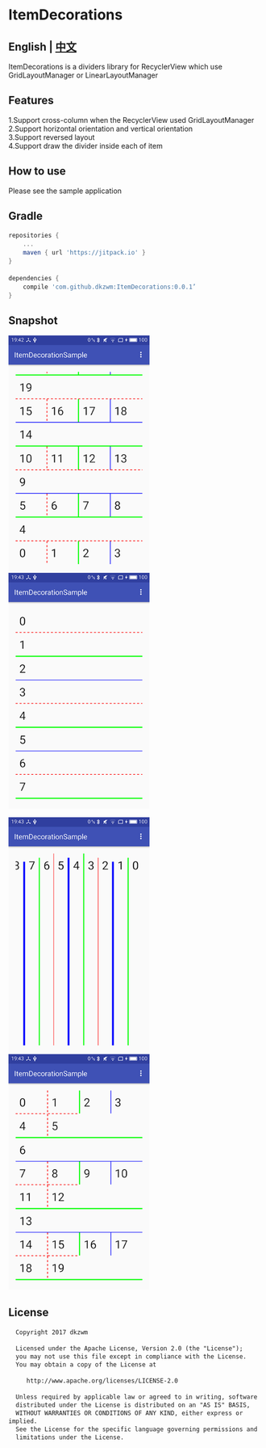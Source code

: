 # ItemDecorations
## English | [中文](https://github.com/dkzwm/ItemDecorations/blob/master/README_CN.md)
<p>
ItemDecorations is a dividers library for RecyclerView which use GridLayoutManager or LinearLayoutManager
<p/>

## Features
 1.Support cross-column when the RecyclerView used GridLayoutManager  
 2.Support horizontal orientation and vertical orientation  
 3.Support reversed layout  
 4.Support draw the divider inside each of item  

## How to use
 Please see the sample application  
 
## Gradle
```groovy
repositories {  
    ...
    maven { url 'https://jitpack.io' }  
}

dependencies {  
    compile 'com.github.dkzwm:ItemDecorations:0.0.1’
}
``` 
## Snapshot
<p>
<img src="snapshot1.png" alt="Drawing" width="280" />
<img src="snapshot2.png" alt="Drawing" width="280" />
<p/>
<p>
<img src="snapshot3.png" alt="Drawing" width="280" />
<img src="snapshot4.png" alt="Drawing" width="280" />
<p/>


  License
  -------

      Copyright 2017 dkzwm

      Licensed under the Apache License, Version 2.0 (the "License");
      you may not use this file except in compliance with the License.
      You may obtain a copy of the License at

         http://www.apache.org/licenses/LICENSE-2.0

      Unless required by applicable law or agreed to in writing, software
      distributed under the License is distributed on an "AS IS" BASIS,
      WITHOUT WARRANTIES OR CONDITIONS OF ANY KIND, either express or implied.
      See the License for the specific language governing permissions and
      limitations under the License.